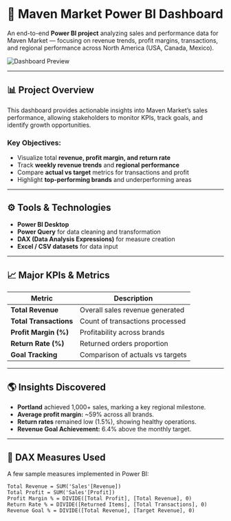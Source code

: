 # 🛒 Maven Market Power BI Dashboard

An end-to-end **Power BI project** analyzing sales and performance data for Maven Market — focusing on revenue trends, profit margins, transactions, and regional performance across North America (USA, Canada, Mexico).

![Dashboard Preview]([https://github.com/Harshits9/Maven-Market-Dashboard/blob/main/MavenProject.png](https://github.com/Harshits9/Maven-Market-Analaysis/blob/main/MarketOverview.png))

---

## 📊 Project Overview

This dashboard provides actionable insights into Maven Market’s sales performance, allowing stakeholders to monitor KPIs, track goals, and identify growth opportunities.

### Key Objectives:
- Visualize total **revenue, profit margin, and return rate**
- Track **weekly revenue trends** and **regional performance**
- Compare **actual vs target** metrics for transactions and profit
- Highlight **top-performing brands** and underperforming areas

---

## ⚙️ Tools & Technologies
- **Power BI Desktop**
- **Power Query** for data cleaning and transformation
- **DAX (Data Analysis Expressions)** for measure creation
- **Excel / CSV datasets** for data input

---

## 📈 Major KPIs & Metrics
| Metric | Description |
|--------|--------------|
| **Total Revenue** | Overall sales revenue generated |
| **Total Transactions** | Count of transactions processed |
| **Profit Margin (%)** | Profitability across brands |
| **Return Rate (%)** | Returned orders proportion |
| **Goal Tracking** | Comparison of actuals vs targets |

---

## 🌎 Insights Discovered
- **Portland** achieved 1,000+ sales, marking a key regional milestone.  
- **Average profit margin:** ~59% across all brands.  
- **Return rates** remained low (1.5%), showing healthy operations.  
- **Revenue Goal Achievement:** 6.4% above the monthly target.  

---

## 🧠 DAX Measures Used
A few sample measures implemented in Power BI:
```DAX
Total Revenue = SUM('Sales'[Revenue])
Total Profit = SUM('Sales'[Profit])
Profit Margin % = DIVIDE([Total Profit], [Total Revenue], 0)
Return Rate % = DIVIDE([Returned Items], [Total Transactions], 0)
Revenue Goal % = DIVIDE([Total Revenue], [Target Revenue], 0)

